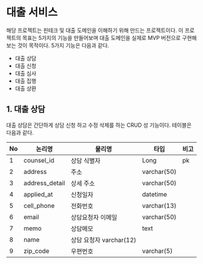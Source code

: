 # 대출 서비스

해당 프로젝트는 핀테크 및 대출 도메인을 이해하기 위해 만드는 프로젝트이다.
이 프로젝트의 목표는 5가지의 기능을 만들어보며 대출 도메인을 실제로 MVP 버전으로 구현해 보는 것이 목적이다.
5가지 기능은 다음과 같다.

- 대출 상담
- 대출 신청
- 대출 심사
- 대출 집행
- 대출 상환

## 1. 대출 상담

대출 상담은 간단하게 상담 신청 하고 수정 삭제를 하는 CRUD 성 기능이다.
테이블은 다음과 같다.

| No | 논리명            | 물리명                | 타입          | 비고 |
|----|----------------|--------------------|-------------|----|
| 1  | counsel_id     | 상담 식별자             | Long        | pk |
| 2  | address        | 주소                 | varchar(50) |    |
| 3  | address_detail | 상세 주소              | varchar(50) |    |
| 4  | applied_at     | 신청일자               | datetime    |    |
| 5  | cell_phone     | 전화번호               | varchar(13) |
| 6  | email          | 상담요청자 이메일          | varchar(50) |    |
| 7  | memo           | 상담메모               | text        |    |
| 8  | name           | 상담 요청자 varchar(12) |             |
| 9  | zip_code       | 우편번호               | varchar(5)  |    |

    